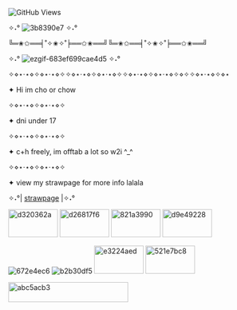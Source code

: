 ![GitHub Views](https://komarev.com/ghpvc/?username=cho707&color=9c3324)

✧˖° ![3b8390e7](https://github.com/user-attachments/assets/0e320a0d-79d2-4b0b-9023-c99d10342d1f) ✧˖°

 

╚═✬✩══╡˚✧✬✧˚╞══✩✬══╝╚═✬✩══╡˚✧✬✧˚╞══✩✬══╝

 ✧˖° ![ezgif-683ef699cae4d5](https://github.com/user-attachments/assets/e97e834d-0e02-46da-8921-b1b088622e4b)  ✧˖°

✧⋄⋆⋅⋆⋄✧⋄⋆⋅⋆⋄✧✧⋄⋆⋅⋆⋄✧⋄⋆⋅⋆⋄✧✧⋄⋆⋅⋆⋄✧⋄⋆⋅⋆⋄✧⋄✧✧⋄⋆⋅⋆⋄✧⋄⋆
  
 ✦ Hi im cho or chow 

  ✧⋄⋆⋅⋆⋄✧⋄⋆⋅⋆⋄✧

✦  dni under 17

✧⋄⋆⋅⋆⋄✧⋄⋆⋅⋆⋄✧

✦ c+h freely, im offtab a lot so w2i ^_^ 

✧⋄⋆⋅⋆⋄✧⋄⋆⋅⋆⋄✧
 
✦  view my strawpage for more info lalala 


✧˖°| [strawpage](https:/cho707.straw.page/) |✧˖°

<img width="99" height="56" alt="d320362a" src="https://github.com/user-attachments/assets/cf257b10-604c-469a-8943-bde342468045" /> <img width="99" height="56" alt="d26817f6" src="https://github.com/user-attachments/assets/d872651b-3796-40f9-b9d2-c366f8a12c95" /> <img width="99" height="56" alt="821a3990" src="https://github.com/user-attachments/assets/14f6f9e8-65d5-450c-a925-df62edbbc3a7" /> <img width="99" height="56" alt="d9e49228" src="https://github.com/user-attachments/assets/7bddd3ea-de64-4522-a102-2f42d2270b50" /> 

![672e4ec6](https://github.com/user-attachments/assets/aa7fa193-c8e0-4206-b5a7-5906ee105100)  ![b2b30df5](https://github.com/user-attachments/assets/23dd74b7-92d8-4faf-88bf-cb440614e2db) <img width="99" height="56" alt="e3224aed" src="https://github.com/user-attachments/assets/bfdb24fb-df26-4864-9407-c46ed98b6f5f" />
<img width="99" height="56" alt="521e7bc8" src="https://github.com/user-attachments/assets/c75071c7-df35-4568-af35-a6499e1a2b59" />




  
<img width="240" height="40" alt="abc5acb3" src="https://github.com/user-attachments/assets/c1ce411b-ac72-4fc9-8979-8d569dbf92af" /> 

